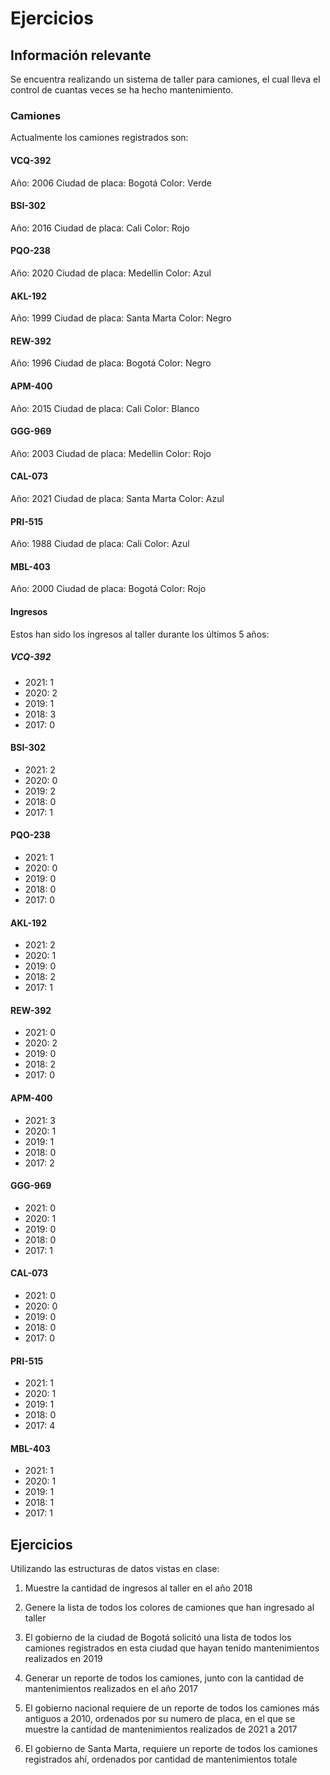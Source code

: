 # Ejercicios

## Información relevante
Se encuentra realizando un sistema de taller para camiones, el cual lleva el control de cuantas veces se ha hecho mantenimiento.

### Camiones
Actualmente los camiones registrados son:

#### VCQ-392
Año: 2006
Ciudad de placa: Bogotá
Color: Verde

#### BSI-302
Año: 2016
Ciudad de placa: Cali
Color: Rojo

#### PQO-238
Año: 2020
Ciudad de placa: Medellin
Color: Azul

#### AKL-192
Año: 1999
Ciudad de placa: Santa Marta
Color: Negro

#### REW-392
Año: 1996
Ciudad de placa: Bogotá
Color: Negro

#### APM-400
Año: 2015
Ciudad de placa: Cali
Color: Blanco

#### GGG-969
Año: 2003
Ciudad de placa: Medellin
Color: Rojo

#### CAL-073
Año: 2021
Ciudad de placa: Santa Marta
Color: Azul

#### PRI-515
Año: 1988
Ciudad de placa: Cali
Color: Azul

#### MBL-403
Año: 2000
Ciudad de placa: Bogotá
Color: Rojo

#### Ingresos
Estos han sido los ingresos al taller durante los últimos 5 años:

##### VCQ-392
- 2021: 1
- 2020: 2
- 2019: 1
- 2018: 3
- 2017: 0

#### BSI-302
- 2021: 2
- 2020: 0
- 2019: 2
- 2018: 0
- 2017: 1

#### PQO-238
- 2021: 1
- 2020: 0
- 2019: 0
- 2018: 0
- 2017: 0

#### AKL-192
- 2021: 2
- 2020: 1
- 2019: 0
- 2018: 2
- 2017: 1

#### REW-392
- 2021: 0
- 2020: 2
- 2019: 0
- 2018: 2
- 2017: 0

#### APM-400
- 2021: 3
- 2020: 1
- 2019: 1
- 2018: 0
- 2017: 2

#### GGG-969
- 2021: 0
- 2020: 1
- 2019: 0
- 2018: 0
- 2017: 1

#### CAL-073
- 2021: 0
- 2020: 0
- 2019: 0
- 2018: 0
- 2017: 0

#### PRI-515
- 2021: 1
- 2020: 1
- 2019: 1
- 2018: 0
- 2017: 4

#### MBL-403
- 2021: 1
- 2020: 1
- 2019: 1
- 2018: 1
- 2017: 1

## Ejercicios
Utilizando las estructuras de datos vistas en clase:

1. Muestre la cantidad de ingresos al taller en el año 2018

2. Genere la lista de todos los colores de camiones que han ingresado al taller

3. El gobierno de la ciudad de Bogotá solicitó una lista de todos los camiones registrados en esta ciudad que hayan tenido mantenimientos realizados en 2019

4. Generar un reporte de todos los camiones, junto con la cantidad de mantenimientos realizados en el año 2017

5. El gobierno nacional requiere de un reporte de todos los camiones más antiguos a 2010, ordenados por su numero de placa, en el que se muestre la cantidad de mantenimientos realizados de 2021 a 2017

6. El gobierno de Santa Marta, requiere un reporte de todos los camiones registrados ahí, ordenados por cantidad de mantenimientos totale

